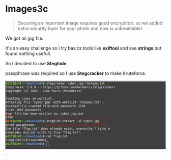 **Images3c**
===================
>Securing an important image requires good encryption. so we added extra security layer for your photo and now is unbreakable!.

We got an jpg file.

It's an easy challenge so I try basics tools like **exiftool** and see **strings** but found nothing usefull.

So I decided to use **Steghide**.
 
passphrase was required so I use **Stegcracker** to make bruteforce.

![](images/images3c.png).
